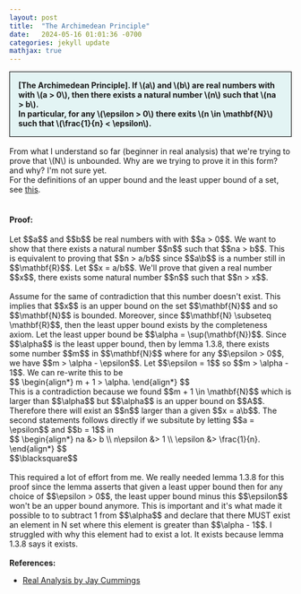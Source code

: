 ```yaml
---
layout: post
title:  "The Archimedean Principle"
date:   2024-05-16 01:01:36 -0700
categories: jekyll update
mathjax: true
---
```

<div style="background-color: #E3F4F4; padding: 15px 15px 15px 15px; border:1px solid black;">
  <b>[The Archimedean Principle]. If \(a\) and \(b\) are real numbers with with \(a > 0\), then there exists a natural number \(n\) such that \(na > b\).<br>
	  In particular, for any \(\epsilon > 0\) there exits \(n \in \mathbf{N}\) such that \(\frac{1}{n} < \epsilon\).</b>
</div>
<br>
From what I understand so far (beginner in real analysis) that we're trying to prove that \(N\) is unbounded. Why are we trying to prove it in this form? and why? I'm not sure yet.
<br>
For the definitions of an upper bound and the least upper bound of a set, see <a href="https://strncat.github.io/jekyll/update/2024/05/03/analysis-set-bounded.html">this</a>.
<br>
<br>
<h4><b>Proof:</b></h4>
Let $$a$$ and $$b$$ be real numbers with with $$a > 0$$. We want to show that there exists a natural number $$n$$ such that $$na > b$$. This is equivalent to proving that $$n > a/b$$ since $$a\b$$ is a number still in $$\mathbf{R}$$. Let $$x = a/b$$. We'll prove that given a real number $$x$$, there exists some natural number $$n$$ such that $$n > x$$. 
<br>
<br>
Assume for the same of contradiction that this number doesn't exist. This implies that $$x$$ is an upper bound on the set $$\mathbf{N}$$ and so $$\mathbf{N}$$ is bounded. Moreover, since $$\mathbf{N} \subseteq \mathbf{R}$$, then the least upper bound exists by the completeness axiom. Let the least upper bound be $$\alpha = \sup(\mathbf{N})$$. Since $$\alpha$$ is the least upper bound, then by lemma 1.3.8, there exists some number $$m$$ in $$\mathbf{N}$$ where for any $$\epsilon > 0$$, we have $$m > \alpha - \epsilon$$. Let $$\epsilon = 1$$ so $$m > \alpha - 1$$. We can re-write this to be
<div>
$$
\begin{align*}
m + 1 > \alpha.
\end{align*}
$$
</div>
This is a contradiction because we found $$m + 1 \in \mathbf{N}$$ which is larger than $$\alpha$$ but $$\alpha$$ is an upper bound on $$A$$. Therefore there will exist an $$n$$ larger than a given $$x = a\b$$. The second statements follows directly if we subsitute by letting $$a = \epsilon$$ and $$b = 1$$ in
<div>
$$
\begin{align*}
na &> b \\
n\epsilon &> 1 \\
\epsilon &> \frac{1}{n}.
\end{align*}
$$
</div>
$$\blacksquare$$
<br>
<br>
This required a lot of effort from me. We really needed lemma 1.3.8 for this proof since the lemma asserts that given a least upper bound then for any choice of $$\epsilon > 0$$, the least upper bound minus this $$\epsilon$$ won't be an upper bound anymore. This is important and it's what made it possible to to subtract 1 from $$\alpha$$ and declare that there MUST exist an element in N set where this element is greater than $$\alpha - 1$$. I struggled with why this element had to exist a lot. It exists because lemma 1.3.8 says it exists.
<br>
<br>
<!------------------------------------------------------------------------------------>
<b>References:</b>
<ul>
<li><a href="https://www.amazon.com/Real-Analysis-Long-Form-Mathematics-Textbook/dp/1724510126">Real Analysis by Jay Cummings</a></li>
</ul>